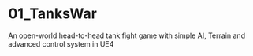 # 01_TanksWar
An open-world head-to-head tank fight game with simple AI, Terrain and advanced control system in UE4
